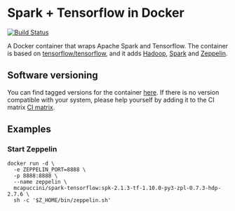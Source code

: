 # Spark + Tensorflow in Docker
[![Build Status](https://travis-ci.org/mcapuccini/spark-tensorflow.svg?branch=master)](https://travis-ci.org/mcapuccini/spark-tensorflow)

A Docker container that wraps Apache Spark and Tensorflow. The container is based on [tensorflow/tensorflow](https://hub.docker.com/r/tensorflow/tensorflow/), and it adds [Hadoop](http://hadoop.apache.org/), [Spark](https://spark.apache.org/) and [Zeppelin](https://zeppelin.apache.org/).

## Software versioning
You can find tagged versions for the container [here](https://hub.docker.com/r/mcapuccini/spark-tensorflow/tags/). If there is no version compatible with your system, please help yourself by adding it to the CI matrix [CI matrix](https://github.com/mcapuccini/spark-tensorflow/blob/master/.travis.yml#L11).


## Examples

### Start Zeppelin
```
docker run -d \
  -e ZEPPELIN_PORT=8888 \
  -p 8888:8888 \
  --name zeppelin \
  mcapuccini/spark-tensorflow:spk-2.1.3-tf-1.10.0-py3-zpl-0.7.3-hdp-2.7.6 \
  sh -c '$Z_HOME/bin/zeppelin.sh'
```
